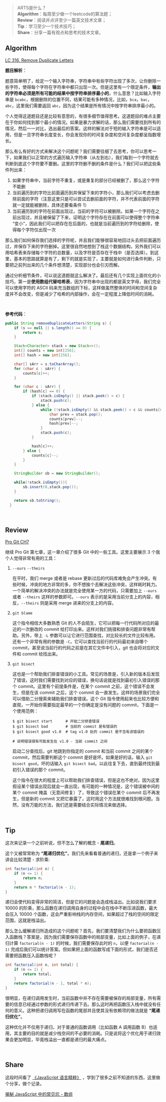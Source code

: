 > ARTS是什么？<br>
>**Algorithm**：每周至少做一个leetcode的算法题；<br>
>**Review**：阅读并点评至少一篇英文技术文章；<br>
>**Tip**：学习至少一个技术技巧；<br>
>**Share**：分享一篇有观点和思考的技术文章。

## Algorithm

[LC 316. Remove Duplicate Letters](https://leetcode.com/problems/remove-duplicate-letters/)

**题目解析**：

题意简单明了，给定一个输入字符串，字符串中有些字符出现了多次，让你删除一些字符，使得每个字符在字符串中都只出现一次。但是这里有一个限定条件，**输出的字符串必须是所有可能的结果中按字符串排序最小的**，什么意思？比如输入字符串是 `bcabc`，根据删除的位置不同，结果可能有多种情况，比如，`bca`，`bac`，`abc`，这里我们需要返回 `abc`，因为这个结果是所有情况中按字符串排序最小的。

个人觉得这道题目还是比较有意思的，有很多细节值得思考。这道题目的难点主要在于你如何找到那个最小的情况。如果是暴力求解的话，那么我们需要找到所有的情况，然后一一对比，选出最后的答案。这样的解法对于短的输入字符串是可以适用，但是一旦字符串长度变长，你会发现你的时间复杂度和空间复杂度都呈指数增长。

那么有么有好的方式来解决这个问题呢？我们需要往细了去思考，你可以思考一下，如果我们以正常的方式遍历输入字符串（从左到右），我们每到一个字符就去判断到底这个字符要不要删。这里的字符删不删的条件是什么？我们可以把这些条件列出来：

1. 如果字符串中，当前字符不重复，或是重复的部分已经被删了，那么这个字符不能删
2. 当前遍历到的字符比前面遍历到并保留下来的字符小，那么我们可以考虑去删除前面的字符（注意这里只是可以尝试去删前面的字符，并不代表前面的字符就一定就能被删除，具体还要看条件 1）
3. 当前遍历到的字符在前面出现过，当前的字符可以被删除。如果一个字符在之前出现过，并且被保留了下来，证明这个字符存在在前面可以使得整个字符串 “变小”，因此我们可以把存在在后面的，也就是当前遍历到的字符给删除，使得每个字符仅出现一次

那么我们如何保存我们选择的字符呢，并且我们能够很容易地回过头去把前面遍历过，并保存下来的字符删掉。这里很自然地想到了栈这个数据结构，另外我们可以用哈希表来存储每个字符的总数量，以及字符是否存在于栈中（是否选择）。到这里，基本的思路就算是有了，剩下的就是实现了，主要就是如何进行条件判断，只要把之前列出来的几个条件想清楚，实现部分也会引刃而解。

通过分析细节条件，可以说这道题就这么解决了。最后还有几个实现上面优化的小技巧，第一是**使用数组代替哈希表**，因为字符串中出现的都是英文字母，我们完全可以使用字符的 ASCII 码来充当数组的下标，这样做虽然整体的时间和空间复杂度并不会改变，但是减少了哈希的内部操作，会在一定程度上降低时间的消耗。

<br>

**参考代码**：
```java
public String removeDuplicateLetters(String s) {
    if (s == null || s.length() == 0) {
        return s;
    }

    Stack<Character> stack = new Stack<>();
    int[] counts = new int[256];
    int[] hash = new int[256];

    char[] sArr = s.toCharArray();
    for (char c : sArr) {
        counts[c]++;
    }

    for (char c : sArr) {
        if (hash[c] == 0) {
            if (stack.isEmpty() || stack.peek() < c) {
                stack.push(c);
            } else {
                while (!stack.isEmpty() && stack.peek() > c && counts[stack.peek()] > 1) {
                    char prev = stack.pop();
                    counts[prev]--;
                    hash[prev]--;
                }
                stack.push(c);
            }

            hash[c]++;
        } else {
            counts[c]--;
        }
    }

    StringBuilder sb = new StringBuilder();

    while(!stack.isEmpty()){
        sb.insert(0,stack.pop());
    }

    return sb.toString();
  }
```

<br>

## Review

[Pro Git CH7](https://git-scm.com/book/en/v2/Git-Tools-Revision-Selection)

继续 Pro Git 第七章，这一章介绍了很多 Git 中的一些工具。这里主要展示 3 个我个人觉得非常有用的工具：

1. `--ours` `--theirs`
	
    在平时，我们 merge 或者是 rebase 更新过后的代码库难免会产生冲突。有些时候，冲突的地方非常的多，你不想挨个去解决这些冲突，这样耗时耗力。一个简单的解决冲突的办法就是完全使用某一方的代码，只需要加上 `--ours` 或者 `--theirs` 这样的参数即可。`--ours` 表示的是采用当前分支上的内容，相反，`--theirs` 则是采用 merge 进来的分支上的内容。

2. `git blame`
	
    这个指令相信大多数熟悉 Git 的人不会陌生，它可以把每一行代码所对应的最近的一次删改的 commit 给打印出来。这样对我们挑错和排查问题非常有帮助。另外，带上 `-L` 参数可以让它进行范围查找，对比较长的文件比较有用。还有一个非常有用的参数是 `-C`，它可以查找当前行的代码最初来自哪个 commit，甚至说当前行的代码之前是在其它文件中引入，git 也会将对应的文件和 commit 给找出来。

3. `git bisect`

	这也是一个帮助我们排查错误的小工具。常见的场景是，引入新的版本后发现了错误，这时我们需要找到对应的错误，换句话说就是找到最初引入错误的那个 commit。这里有个前提条件是，在某个 commit 之前，这个错误不会发生，但是在该 commit 之后，这个 commit 会一直发生。这样的场景我们完全可以借助二分搜索来辅助我们排查错误。这个 Git 指令使用起来也比较方便和直观，一开始你需要指定最早的一个你确定是没有问题的 commit，下面是一个使用范例：
    ```
	$ git bisect start		# 开始二分排查错误
    $ git bisect bad		# 当前的 commit 是有错误的
    $ git bisect good v1.0 	# tag v1.0 处的 commit 是不含有该错误的
    
    # 说明错误很有可能发生在 v1.0 - 当前 commit 之间
    ```
    启动二分查找后，git 地跳到你指定的 commit 和当前 commit 之间的某个 commit，然后需要判断这个 commit 是好是坏。如果是好的话，输入 `git bisect good`，坏的话输入 `git bisect bad`。以此往复下去，直到最终找到最初引入错误的那个 commit。
    
    这个指令在很大的程度上可以帮助我们排查错误，但是这也不绝对。因为这里假设某个错误出现后就会一直出现，有可能的一种情况是，这个错误被中间的某个 commit 掩盖（无意间修复）了，导致这个错误在某个 commit 后不再发生，但是新的 commit 又把它暴露了，这时用这个方法就很难找到根问题。当然，没有万能的方法，我们还是需要结合实际情况来做选择。
  
<br>

## Tip

这次来记录一个之前听说，但不怎么了解的概念 - **尾递归**。

这个又被常常称为 **“尾递归优化”**。我们先来看看普通的递归，还是拿一个例子来讲会比较清楚 - 求阶乘:

```java
int factorial(int n) {
    if (n <= 1) {
    	return n;
    }
    return n * factorial(n - 1);
}
```

递归会使代码变得非常的简洁，但是它的问题是会造成栈溢出。比如说我们要求 10000 的阶乘，那么函数在递归调用自身的过程中会在栈中不断压进函数，最大会压入 10000 个函数，这会严重影响栈的内存空间，如果超过了栈的空间的限定范围，这就是栈溢出。

那么怎么缓解递归所造成的这个问题呢？首先，我们要清楚我们为什么要把函数压入函数栈？答案是，因为我们需要保存函数中的局部变量，比如上面的例子，在递归计算 `factorial(n - 1)` 的时候，我们需要保存此时的 `n`，以便 `factorial(n - 1)` 完成后我们可以统计答案。但如果把上面的函数写成下面的形式，我们是否还需要把函数压入函数栈呢？

```java
int factorial(int n, int total) {
    if (n <= 1) {
    	return total;
    }
    return factorial(n - 1, total * n);
}
```

很明显，在递归调用发生时，当前函数中并不存在需要被保存的局部变量，所有需要的信息已经通过参数的形式递归传递下去。那么这时再把函数压入栈中就没有任何的意义。这种把递归调用写在函数的尾部并且使其没有依赖项的做法就是 **“尾递归优化”**。

这种优化并不仅用于递归，对于普通的函数调用（比如函数 A 调用函数 B）也适用，其主要的目的就是减少栈空间的不必要的消耗。只是说将这个优化用于递归效果会更加明显，毕竟栈溢出一直都是递归的最大痛点。

<br>

## Share

这段时间看了 [《JavaScript 语言精粹》](https://book.douban.com/subject/3590768/) ，学到了很多之前不知道的东西，这里做个分享，做个记录。

[揭秘 JavaScript 中的常见坑 - 数组](./揭秘JavaScript中的常见坑-数组.md)

